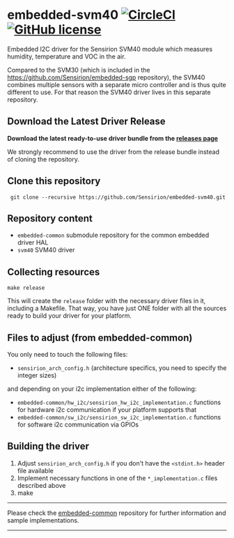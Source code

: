 # embedded-svm40 [![CircleCI](https://circleci.com/gh/Sensirion/embedded-svm40.svg?style=shield)](https://circleci.com/gh/Sensirion/embedded-svm40) [![GitHub license](https://img.shields.io/badge/license-BSD3-blue.svg)](https://raw.githubusercontent.com/Sensirion/embedded-svm40/master/LICENSE)

Embedded I2C driver for the Sensirion SVM40 module which measures humidity,
temperature and VOC in the air.

Compared to the SVM30 (which is included in the
https://github.com/Sensirion/embedded-sgp repository), the SVM40 combines
multiple sensors with a separate micro controller and is thus quite different
to use. For that reason the SVM40 driver lives in this separate repository.

## Download the Latest Driver Release

**Download the latest ready-to-use driver bundle from the [releases
page](https://github.com/Sensirion/embedded-svm40/releases/)**

We strongly recommend to use the driver from the release bundle instead of
cloning the repository.

## Clone this repository
```
 git clone --recursive https://github.com/Sensirion/embedded-svm40.git
```

## Repository content
* `embedded-common` submodule repository for the common embedded driver HAL
* `svm40` SVM40 driver

## Collecting resources
```
make release
```
This will create the `release` folder with the necessary driver files in it,
including a Makefile. That way, you have just ONE folder with all the sources
ready to build your driver for your platform.

## Files to adjust (from embedded-common)
You only need to touch the following files:

* `sensirion_arch_config.h` (architecture specifics, you need to specify
  the integer sizes)

and depending on your i2c implementation either of the following:

* `embedded-common/hw_i2c/sensirion_hw_i2c_implementation.c`
  functions for hardware i2c communication if your platform supports that
* `embedded-common/sw_i2c/sensirion_sw_i2c_implementation.c`
  functions for software i2c communication via GPIOs

## Building the driver
1. Adjust `sensirion_arch_config.h` if you don't have the `<stdint.h>` header
   file available
2. Implement necessary functions in one of the `*_implementation.c` files
   described above
3. make

---

Please check the [embedded-common](https://github.com/Sensirion/embedded-common)
repository for further information and sample implementations.

---

